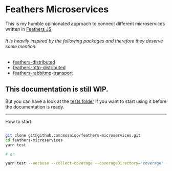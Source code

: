 # Feathers Microservices

This is my humble opinionated approach to connect different microservices written in [Feathers JS](https://feathersjs.com).

###### It is heavily inspired by the following packages and therefore they deserve some mention:
- [feathers-distributed](https://github.com/kalisio/feathers-distributed)
- [feathers-http-distributed](https://github.com/dekelev/feathers-http-distributed)
- [feathers-rabbitmq-transport](https://github.com/SetaSouto/feathers-rabbitmq-transport)

## This documentation is still WIP.
But you can have a look at the [tests folder](https://github.com/mosaiqo/feathers-microservices/tree/main/test) 
if you want to start using it before the documentation is ready.

------------------------------

How to start: 
```bash

git clone git@github.com:mosaiqo/feathers-microservices.git
cd feathers-microservices
yarn test 

# or 

yarn test --verbose --collect-coverage --coverageDirectory='coverage' --watchAll

```

